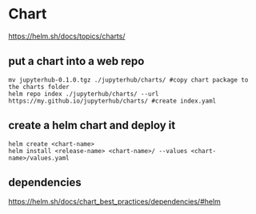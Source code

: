 # Chart

https://helm.sh/docs/topics/charts/

## put a chart into a web repo
```
mv jupyterhub-0.1.0.tgz ./jupyterhub/charts/ #copy chart package to the charts folder
helm repo index ./jupyterhub/charts/ --url https://my.github.io/jupyterhub/charts/ #create index.yaml
```

## create a helm chart and deploy it
```
helm create <chart-name>
helm install <release-name> <chart-name>/ --values <chart-name>/values.yaml 
```

## dependencies
https://helm.sh/docs/chart_best_practices/dependencies/#helm
